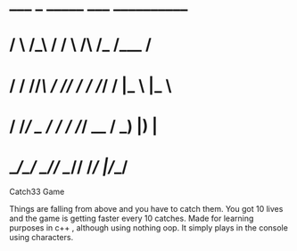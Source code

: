 

 #         ___   _   _____  ___        __________       #
 #        / __\ /_\ /__   \/ __\ /\  /\___ /___ /       #
 #       / /   //_\\  / /\/ /   / /_/ / |_ \ |_ \       #
 #      / /___/  _  \/ / / /___/ __  / ___) |__) |      #
 #      \____/\_/ \_/\/  \____/\/ /_/ |____/____/       #
 
Catch33 Game

Things are falling from above and you have to catch them. You got 10 lives and the game is getting faster every 10 catches.
Made for learning purposes in c++ , although using nothing oop. It simply plays in the console using characters.

